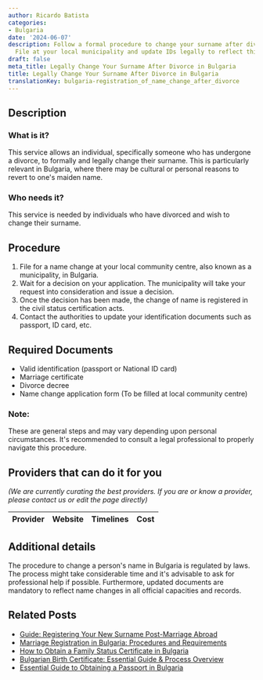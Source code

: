 ```yaml
---
author: Ricardo Batista
categories:
- Bulgaria
date: '2024-06-07'
description: Follow a formal procedure to change your surname after divorce in Bulgaria.
  File at your local municipality and update IDs legally to reflect this change.
draft: false
meta_title: Legally Change Your Surname After Divorce in Bulgaria
title: Legally Change Your Surname After Divorce in Bulgaria
translationKey: bulgaria-registration_of_name_change_after_divorce
---
```


## Description
### What is it?
This service allows an individual, specifically someone who has undergone a divorce, to formally and legally change their surname. This is particularly relevant in Bulgaria, where there may be cultural or personal reasons to revert to one's maiden name.

### Who needs it?
This service is needed by individuals who have divorced and wish to change their surname.

## Procedure

1. File for a name change at your local community centre, also known as a municipality, in Bulgaria.
2. Wait for a decision on your application. The municipality will take your request into consideration and issue a decision.
3. Once the decision has been made, the change of name is registered in the civil status certification acts.
4. Contact the authorities to update your identification documents such as passport, ID card, etc. 

## Required Documents

* Valid identification (passport or National ID card)
* Marriage certificate
* Divorce decree
* Name change application form (To be filled at local community centre)

### Note:
These are general steps and may vary depending upon personal circumstances. It's recommended to consult a legal professional to properly navigate this procedure.

## Providers that can do it for you

_(We are currently curating the best providers. If you are or know a provider, please contact us or edit the page directly)_

| Provider        |     Website     |     Timelines    |       Cost      |
| :-------------: | :-------------: |  :-------------: | :-------------: |

## Additional details
The procedure to change a person's name in Bulgaria is regulated by laws. The process might take considerable time and it's advisable to ask for professional help if possible. Furthermore, updated documents are mandatory to reflect name changes in all official capacities and records.


## Related Posts

- [Guide: Registering Your New Surname Post-Marriage Abroad](https://tramitit.com/guides/bulgaria/registration_of_surname_change_after_marriage/)
- [Marriage Registration in Bulgaria: Procedures and Requirements](https://tramitit.com/guides/bulgaria/marriage_registration/)
- [How to Obtain a Family Status Certificate in Bulgaria](https://tramitit.com/guides/bulgaria/issuance_of_a_family_status_certificate/)
- [Bulgarian Birth Certificate: Essential Guide & Process Overview](https://tramitit.com/guides/bulgaria/issuance_of_a_birth_certificate/)
- [Essential Guide to Obtaining a Passport in Bulgaria](https://tramitit.com/guides/bulgaria/issuance_of_a_passport/)